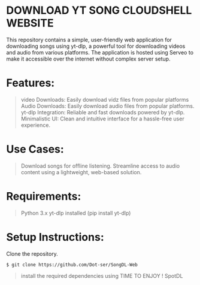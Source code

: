 # DOWNLOAD YT SONG CLOUDSHELL WEBSITE
This repository contains a simple, user-friendly web application for downloading songs using yt-dlp, a powerful tool for downloading videos and audio from various platforms. The application is hosted using Serveo to make it accessible over the internet without complex server setup.

# Features:
>video  Downloads: Easily download vidz files from popular platforms
>Audio Downloads: Easily download audio files from popular platforms.
>yt-dlp Integration: Reliable and fast downloads powered by yt-dlp.
>Minimalistic UI: Clean and intuitive interface for a hassle-free user experience.
# Use Cases:
> Download songs for offline listening.
> Streamline access to audio content using a lightweight, web-based solution.
# Requirements:
> Python 3.x
> yt-dlp installed (pip install yt-dlp)
# Setup Instructions:

Clone the repository.
```
$ git clone https://github.com/Dot-ser/SongDL-Web
```
> install the required dependencies using 
>TIME TO ENJOY ! SpotDL

